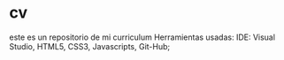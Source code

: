 # cv
este es un repositorio de mi curriculum
Herramientas usadas:
IDE: Visual Studio,
HTML5,
CSS3,
Javascripts,
Git-Hub;
